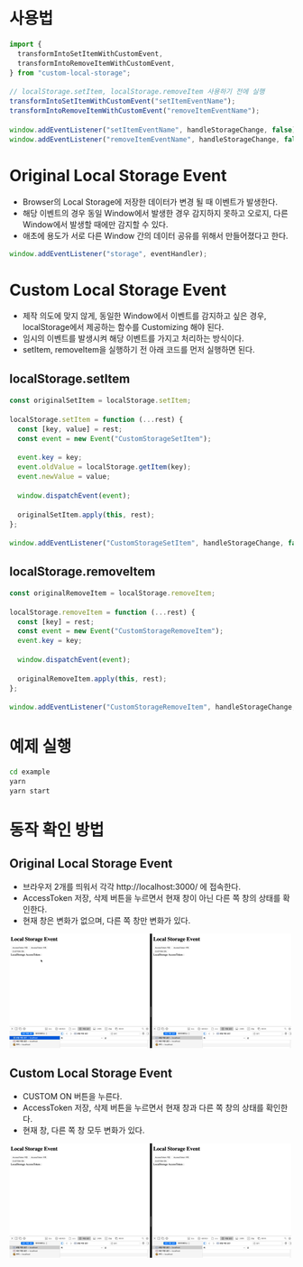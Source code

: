# 사용법

```javascript
import {
  transformIntoSetItemWithCustomEvent,
  transformIntoRemoveItemWithCustomEvent,
} from "custom-local-storage";

// localStorage.setItem, localStorage.removeItem 사용하기 전에 실행
transformIntoSetItemWithCustomEvent("setItemEventName");
transformIntoRemoveItemWithCustomEvent("removeItemEventName");

window.addEventListener("setItemEventName", handleStorageChange, false);
window.addEventListener("removeItemEventName", handleStorageChange, false);
```

# Original Local Storage Event

- Browser의 Local Storage에 저장한 데이터가 변경 될 때 이벤트가 발생한다.
- 해당 이벤트의 경우 동일 Window에서 발생한 경우 감지하지 못하고 오로지, 다른 Window에서 발생할 때에만 감지할 수 있다.
- 애초에 용도가 서로 다른 Window 간의 데이터 공유를 위해서 만들어졌다고 한다.

```javascript
window.addEventListener("storage", eventHandler);
```

# Custom Local Storage Event

- 제작 의도에 맞지 않게, 동일한 Window에서 이벤트를 감지하고 싶은 경우, localStorage에서 제공하는 함수를 Customizing 해야 된다.
- 임시의 이벤트를 발생시켜 해당 이벤트를 가지고 처리하는 방식이다.
- setItem, removeItem을 실행하기 전 아래 코드를 먼저 실행하면 된다.

## localStorage.setItem

```javascript
const originalSetItem = localStorage.setItem;

localStorage.setItem = function (...rest) {
  const [key, value] = rest;
  const event = new Event("CustomStorageSetItem");

  event.key = key;
  event.oldValue = localStorage.getItem(key);
  event.newValue = value;

  window.dispatchEvent(event);

  originalSetItem.apply(this, rest);
};

window.addEventListener("CustomStorageSetItem", handleStorageChange, false);
```

## localStorage.removeItem

```javascript
const originalRemoveItem = localStorage.removeItem;

localStorage.removeItem = function (...rest) {
  const [key] = rest;
  const event = new Event("CustomStorageRemoveItem");
  event.key = key;

  window.dispatchEvent(event);

  originalRemoveItem.apply(this, rest);
};

window.addEventListener("CustomStorageRemoveItem", handleStorageChange, false);
```

# 예제 실행

```bash
cd example
yarn
yarn start
```

# 동작 확인 방법

## Original Local Storage Event

- 브라우저 2개를 띄워서 각각 http://localhost:3000/ 에 접속한다.
- AccessToken 저장, 삭제 버튼을 누르면서 현재 창이 아닌 다른 쪽 창의 상태를 확인한다.
- 현재 창은 변화가 없으며, 다른 쪽 창만 변화가 있다.

![](./docs/original_storage_event.gif)

## Custom Local Storage Event

- CUSTOM ON 버튼을 누른다.
- AccessToken 저장, 삭제 버튼을 누르면서 현재 창과 다른 쪽 창의 상태를 확인한다.
- 현재 창, 다른 쪽 창 모두 변화가 있다.

![](./docs/custom_storage_event.gif)
